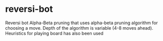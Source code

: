 # reversi-bot
Reversi bot Alpha-Beta pruning that uses alpha-beta pruning algorithm for choosing a move. Depth of the algorithm is variable (4-8 moves ahead). Heuristics for playing board has also been used
